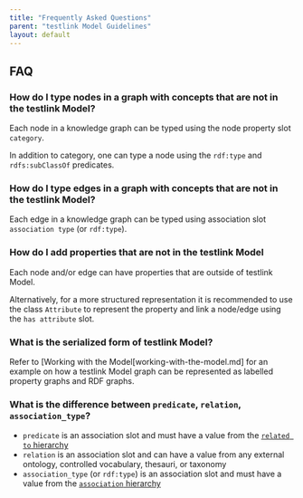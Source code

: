 ```yaml
---
title: "Frequently Asked Questions"
parent: "testlink Model Guidelines"
layout: default
---
```


## FAQ

### How do I type nodes in a graph with concepts that are not in the testlink Model?

Each node in a knowledge graph can be typed using the node property slot `category`.

In addition to category, one can type a node using the `rdf:type` and `rdfs:subClassOf` predicates.


### How do I type edges in a graph with concepts that are not in the testlink Model?

Each edge in a knowledge graph can be typed using association slot `association type` (or `rdf:type`).


### How do I add properties that are not in the testlink Model

Each node and/or edge can have properties that are outside of testlink Model. 

Alternatively, for a more structured representation it is recommended to use the class `Attribute` to represent the property and link a node/edge using the `has attribute` slot.

### What is the serialized form of testlink Model?

Refer to [Working with the Model[working-with-the-model.md] for an example on how a testlink Model graph can be represented as labelled property graphs and RDF graphs.

### What is the difference between `predicate`, `relation`, `association_type`?

- `predicate` is an association slot and must have a value from the [`related to` hierarchy](https://csolink.github.io/testlink-model/docs/related_to)
- `relation` is an association slot and can have a value from any external ontology, controlled vocabulary, thesauri, or taxonomy
- `association_type` (or `rdf:type`) is an association slot and must have a value from the [`association` hierarchy](https://csolink.github.io/testlink-model/docs/Association)

